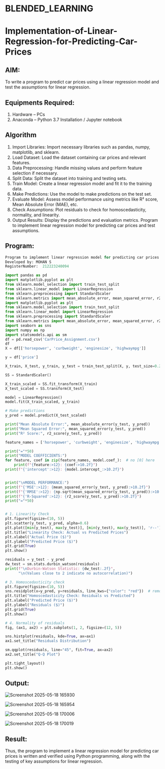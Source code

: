 # BLENDED_LEARNING
# Implementation-of-Linear-Regression-for-Predicting-Car-Prices
## AIM:
To write a program to predict car prices using a linear regression model and test the assumptions for linear regression.

## Equipments Required:
1. Hardware – PCs
2. Anaconda – Python 3.7 Installation / Jupyter notebook

## Algorithm
1. Import Libraries:
Import necessary libraries such as pandas, numpy, matplotlib, and sklearn.
2. Load Dataset:
Load the dataset containing car prices and relevant features.
3. Data Preprocessing:
Handle missing values and perform feature selection if necessary.
4. Split Data:
Split the dataset into training and testing sets.
5. Train Model:
Create a linear regression model and fit it to the training data.
6. Make Predictions:
Use the model to make predictions on the test set.
7. Evaluate Model:
Assess model performance using metrics like R² score, Mean Absolute Error (MAE), etc.
8. Check Assumptions:
Plot residuals to check for homoscedasticity, normality, and linearity.
9. Output Results:
Display the predictions and evaluation metrics.
Program to implement linear regression model for predicting car prices and test assumptions.


## Program:

```PYTHON
Program to implement linear regression model for predicting car prices and test assumptions.
Developed by: MOHAN S
RegisterNumber:  212223240094
```
```python
import pandas as pd
import matplotlib.pyplot as plt
from sklearn.model_selection import train_test_split
from sklearn.linear_model import LinearRegression
from sklearn.preprocessing import StandardScaler
from sklearn.metrics import mean_absolute_error, mean_squared_error, r2_score
import matplotlib.pyplot as plt
from sklearn.model_selection import train_test_split
from sklearn.linear_model import LinearRegression
from sklearn.preprocessing import StandardScaler
from sklearn.metrics import mean_absolute_error, mean_squared_error, r2_score
import seaborn as sns
import numpy as np
import statsmodels.api as sm
df = pd.read_csv('CarPrice_Assignment.csv')
df
X = df[['horsepower', 'curbweight', 'enginesize', 'highwaympg']]

y = df['price']

X_train, X_test, y_train, y_test = train_test_split(X, y, test_size=0.2, random_state=42)

SS = StandardScaler()

X_train_scaled = SS.fit_transform(X_train)
X_test_scaled = SS.transform(X_test)

model = LinearRegression()
model.fit(X_train_scaled, y_train)

# Make predictions
y_pred = model.predict(X_test_scaled)

print("Mean Absolute Error:", mean_absolute_error(y_test, y_pred))
print("Mean Squared Error:", mean_squared_error(y_test, y_pred))
print("R² Score:", r2_score(y_test, y_pred))

feature_names = ['horsepower', 'curbweight', 'enginesize', 'highwaympg']

print("="*50)
print("MODEL COEFFICIENTS:")
for feature, coef in zip(feature_names, model.coef_):  # no [0] here
    print(f"{feature:>12}: {coef:>10.2f}")
print(f"{'intercept':>12}: {model.intercept_:>10.2f}")


print("\nMODEL PERFORMANCE:")
print(f"{'MSE':>12}: {mean_squared_error(y_test, y_pred):>10.2f}")
print(f"{'RMSE':>12}: {np.sqrt(mean_squared_error(y_test, y_pred)):>10.2f}")
print(f"{'R-Squared':>12}: {r2_score(y_test, y_pred):>10.2f}")
print("="*50)


# 1. Linearity Check
plt.figure(figsize=(10, 5))
plt.scatter(y_test, y_pred, alpha=0.6)
plt.plot([min(y_test), max(y_test)], [min(y_test), max(y_test)], 'r--')
plt.title("Linearity Check: Actual vs Predicted Prices")
plt.xlabel("Actual Price ($)")
plt.ylabel("Predicted Price ($)")
plt.grid(True)
plt.show()

residuals = y_test - y_pred
dw_test = sm.stats.durbin_watson(residuals)
print(f"\nDurbin-Watson Statistic: {dw_test:.2f}",
      "\n(Values close to 2 indicate no autocorrelation)")

# 3. Homoscedasticity check
plt.figure(figsize=(10, 5))
sns.residplot(x=y_pred, y=residuals, line_kws={"color": "red"})  # removed lowess=True
plt.title("Homoscedasticity Check: Residuals vs Predicted")
plt.xlabel("Predicted Price ($)")
plt.ylabel("Residuals ($)")
plt.grid(True)
plt.show()

# 4. Normality of residuals
fig, (ax1, ax2) = plt.subplots(1, 2, figsize=(12, 5))

sns.histplot(residuals, kde=True, ax=ax1)
ax1.set_title("Residuals Distribution")

sm.qqplot(residuals, line="45", fit=True, ax=ax2)
ax2.set_title("Q-Q Plot")

plt.tight_layout()
plt.show()

```

## Output:

![Screenshot 2025-05-18 165930](https://github.com/user-attachments/assets/bfd501c9-52af-4dbb-8528-ae447a353a9f)

![Screenshot 2025-05-18 165954](https://github.com/user-attachments/assets/ce5d2921-4f81-4f0e-8244-9df1c7fbeac7)

![Screenshot 2025-05-18 170006](https://github.com/user-attachments/assets/3c4faccf-c83e-4994-b8d6-6af22e47003e)

![Screenshot 2025-05-18 170019](https://github.com/user-attachments/assets/23466dab-05b1-44c7-8d49-99792b4b80d0)


## Result:
Thus, the program to implement a linear regression model for predicting car prices is written and verified using Python programming, along with the testing of key assumptions for linear regression.
